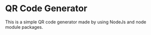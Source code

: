 # QR Code Generator

This is a simple QR code generator made by using NodeJs and node module packages.
